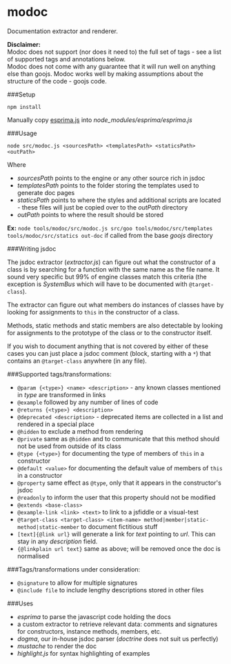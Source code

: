 modoc
=====

Documentation extractor and renderer.

**Disclaimer:**<br>
Modoc does not support (nor does it need to) the full set of tags - see a list of supported tags and annotations below.<br>
Modoc does not come with any guarantee that it will run well on anything else than goojs. Modoc works well by making assumptions about the structure of the code - goojs code.

###Setup

`npm install`

Manually copy [esprima.js](https://raw.githubusercontent.com/ariya/esprima/master/esprima.js) into 
*node_modules/esprima/esprima.js* 

###Usage

`node src/modoc.js <sourcesPath> <templatesPath> <staticsPath> <outPath>`

Where 

 + *sourcesPath* points to the engine or any other source rich in jsdoc
 + *templatesPath* points to the folder storing the templates used to generate doc pages
 + *staticsPath* points to where the styles and additional scripts are located - these files will just be copied over 
to the *outPath* directory
 + *outPath* points to where the result should be stored

**Ex:** `node tools/modoc/src/modoc.js src/goo tools/modoc/src/templates tools/modoc/src/statics out-doc` if called from the base *goojs* directory

###Writing jsdoc

The jsdoc extractor (*extractor.js*) can figure out what the constructor of a class is by searching for a function with the same name as the file name. It sound very specific but 99% of engine classes match this criteria (the exception is *SystemBus* which will have to be documented with `@target-class`). 
 
The extractor can figure out what members do instances of classes have by looking for assignments to `this` in the constructor of a class.

Methods, static methods and static members are also detectable by looking for assignments to the prototype of the class or to the constructor itself.

If you wish to document anything that is not covered by either of these cases you can just place a jsdoc comment (block, starting with a `*`) that contains an `@target-class` anywhere (in any file). 

###Supported tags/transformations:

+ `@param {<type>} <name> <description>` - any known classes mentioned in *type* are transformed in links
+ `@example` followed by any number of lines of code
+ `@returns {<type>} <description>`
+ `@deprecated <description>` - deprecated items are collected in a list and rendered in a special place
+ `@hidden` to exclude a method from rendering
+ `@private` same as `@hidden` and to communicate that this method should not be used from outside of its class
+ `@type {<type>}` for documenting the type of members of `this` in a constructor
+ `@default <value>` for documenting the default value of members of `this` in a constructor
+ `@property` same effect as `@type`, only that it appears in the constructor's jsdoc
+ `@readonly` to inform the user that this property should not be modified
+ `@extends <base-class>`
+ `@example-link <link> <text>` to link to a jsfiddle or a visual-test
+ `@target-class <target-class> <item-name> method|member|static-method|static-member` to document fictitious stuff 
+ `[text]{@link url}` will generate a link for *text* pointing to *url*. This can stay in any *description* field.
+ `{@linkplain url text}` same as above; will be removed once the doc is normalised

###Tags/transformations under consideration:

+ `@signature` to allow for multiple signatures
+ `@include file` to include lengthy descriptions stored in other files

###Uses 

+ *esprima* to parse the javascript code holding the docs
+ a custom extractor to retrieve relevant data: comments and signatures for constructors, instance methods, 
members, etc.
+ *dogma*, our in-house jsdoc parser (*doctrine* does not suit us perfectly)
+ *mustache* to render the doc
+ *highlight.js* for syntax highlighting of examples